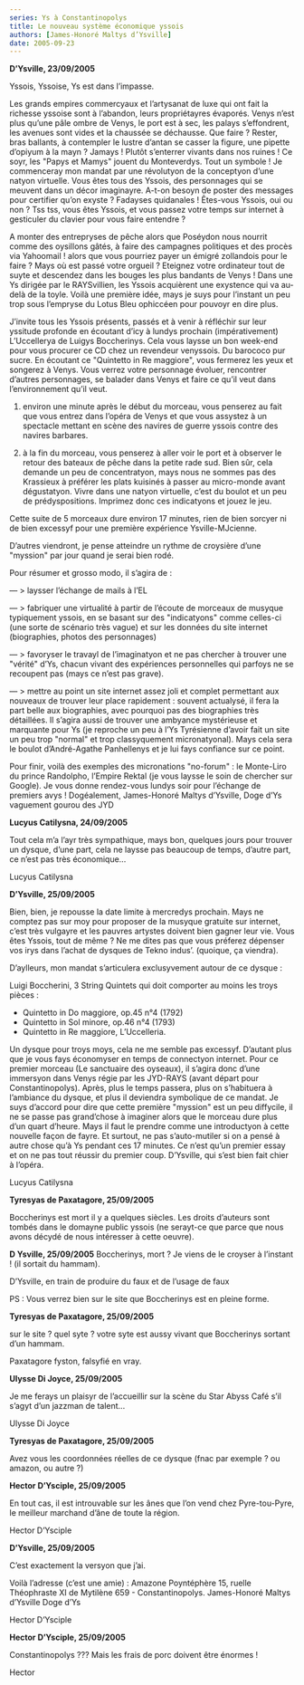 ```yaml
---
series: Ys à Constantinopolys
title: Le nouveau système économique yssois
authors: [James-Honoré Maltys d’Ysville]
date: 2005-09-23
---
```


**D’Ysville, 23/09/2005**

Yssois, Yssoise, Ys est dans l’impasse.

Les grands empires commercyaux et l’artysanat de luxe qui ont fait la richesse yssoise sont à l’abandon, leurs propriétayres évaporés. Venys n’est plus qu’une pâle ombre de Venys, le port est à sec, les palays s’effondrent, les avenues sont vides et la chaussée se déchausse. Que faire ? Rester, bras ballants, à contempler le lustre d’antan se casser la figure, une pipette d’opiyum à la mayn ? Jamays ! Plutôt s’enterrer vivants dans nos ruines ! Ce soyr, les "Papys et Mamys" jouent du Monteverdys. Tout un symbole ! Je commenceray mon mandat par une révolutyon de la conceptyon d’une natyon virtuelle. Vous êtes tous des Yssois, des personnages qui se meuvent dans un décor imaginayre. A-t-on besoyn de poster des messages pour certifier qu’on exyste ? Fadayses quidanales ! Êtes-vous Yssois, oui ou non ? Tss tss, vous êtes Yssois, et vous passez votre temps sur internet à gesticuler du clavier pour vous faire entendre ?

A monter des entrepryses de pêche alors que Poséydon nous nourrit comme des oysillons gâtés, à faire des campagnes politiques et des procès via Yahoomail ! alors que vous pourriez payer un émigré zollandois pour le faire ? Mays où est passé votre orgueil ? Eteignez votre ordinateur tout de suyte et descendez dans les bouges les plus bandants de Venys ! Dans une Ys dirigée par le RAYSvillien, les Yssois acquièrent une exystence qui va au-delà de la toyle. Voilà une première idée, mays je suys pour l’instant un peu trop sous l’empryse du Lotus Bleu ophiccéen pour pouvoyr en dire plus.

J’invite tous les Yssois présents, passés et à venir à réfléchir sur leur yssitude profonde en écoutant d’icy à lundys prochain (impérativement) L’Uccellerya de Luigys Boccherinys. Cela vous laysse un bon week-end pour vous procurer ce CD chez un revendeur venyssois. Du barococo pur sucre. En écoutant ce "Quintetto in Re maggiore", vous fermerez les yeux et songerez à Venys. Vous verrez votre personnage évoluer, rencontrer d’autres personnages, se balader dans Venys et faire ce qu’il veut dans l’environnement qu’il veut.

1) environ une minute après le début du morceau, vous penserez au fait que vous entrez dans l’opéra de Venys et que vous assystez à un spectacle mettant en scène des navires de guerre yssois contre des navires barbares.

2) à la fin du morceau, vous penserez à aller voir le port et à observer le retour des bateaux de pêche dans la petite rade sud. Bien sûr, cela demande un peu de concentratyon, mays nous ne sommes pas des Krassieux à préférer les plats kuisinés à passer au micro-monde avant dégustatyon. Vivre dans une natyon virtuelle, c’est du boulot et un peu de prédyspositions. Imprimez donc ces indicatyons et jouez le jeu.

Cette suite de 5 morceaux dure environ 17 minutes, rien de bien sorcyer ni de bien excessyf pour une première expérience Ysville-MJcienne.

D’autres viendront, je pense atteindre un rythme de croysière d’une "myssion" par jour quand je serai bien rodé.

Pour résumer et grosso modo, il s’agira de :

— > laysser l’échange de mails à l’EL

— > fabriquer une virtualité à partir de l’écoute de morceaux de musyque typiquement yssois, en se basant sur des "indicatyons" comme celles-ci (une sorte de scénario très vague) et sur les données du site internet (biographies, photos des personnages)

— > favoryser le travayl de l’imaginatyon et ne pas chercher à trouver une "vérité" d’Ys, chacun vivant des expériences personnelles qui parfoys ne se recoupent pas (mays ce n’est pas grave).

— > mettre au point un site internet assez joli et complet permettant aux nouveaux de trouver leur place rapidement : souvent actualysé, il fera la part belle aux biographies, avec pourquoi pas des biographies très détaillées. Il s’agira aussi de trouver une ambyance mystérieuse et marquante pour Ys (je reproche un peu à l’Ys Tyrésienne d’avoir fait un site un peu trop "normal" et trop classyquement micronatyonal). Mays cela sera le boulot d’André-Agathe Panhellenys et je lui fays confiance sur ce point.

Pour finir, voilà des exemples des micronations "no-forum" : le Monte-Liro du prince Randolpho, l’Empire Rektal (je vous laysse le soin de chercher sur Google). Je vous donne rendez-vous lundys soir pour l’échange de premiers avys ! Dogéalement, James-Honoré Maltys d’Ysville, Doge d’Ys vaguement gourou des JYD

**Lucyus Catilysna, 24/09/2005**

Tout cela m’a l’ayr très sympathique, mays bon, quelques jours pour trouver un dysque, d’une part, cela ne laysse pas beaucoup de temps, d’autre part, ce n’est pas très économique...

Lucyus Catilysna

**D’Ysville, 25/09/2005**

Bien, bien, je repousse la date limite à mercredys prochain. Mays ne comptez pas sur moy pour proposer de la musyque gratuite sur internet, c’est très vulgayre et les pauvres artystes doivent bien gagner leur vie. Vous êtes Yssois, tout de même ? Ne me dites pas que vous préferez dépenser vos irys dans l’achat de dysques de Tekno indus’. (quoique, ça viendra).

D’aylleurs, mon mandat s’articulera exclusyvement autour de ce dysque :

Luigi Boccherini, 3 String Quintets qui doit comporter au moins les troys pièces :

-  Quintetto in Do maggiore, op.45 n°4 (1792)
-  Quintetto in Sol minore, op.46 n°4 (1793)
-  Quintetto in Re maggiore, L’Uccelleria.

Un dysque pour troys moys, cela ne me semble pas excessyf. D’autant plus que je vous fays économyser en temps de connectyon internet. Pour ce premier morceau (Le sanctuaire des oyseaux), il s’agira donc d’une immersyon dans Venys régie par les JYD-RAYS (avant départ pour Constantinopolys). Après, plus le temps passera, plus on s’habituera à l’ambiance du dysque, et plus il deviendra symbolique de ce mandat. Je suys d’accord pour dire que cette première "myssion" est un peu diffycile, il ne se passe pas grand’chose à imaginer alors que le morceau dure plus d’un quart d’heure. Mays il faut le prendre comme une introductyon à cette nouvelle façon de fayre. Et surtout, ne pas s’auto-mutiler si on a pensé à autre chose qu’à Ys pendant ces 17 minutes. Ce n’est qu’un premier essay et on ne pas tout réussir du premier coup. D’Ysville, qui s’est bien fait chier à l’opéra.

Lucyus Catilysna

**Tyresyas de Paxatagore, 25/09/2005**

Boccherinys est mort il y a quelques siècles. Les droits d’auteurs sont tombés dans le domayne public yssois (ne serayt-ce que parce que nous avons décydé de nous intéresser à cette oeuvre).

**D Ysville, 25/09/2005** Boccherinys, mort ? Je viens de le croyser à l’instant ! (il sortait du hammam).

D’Ysville, en train de produire du faux et de l’usage de faux

PS : Vous verrez bien sur le site que Boccherinys est en pleine forme.

**Tyresyas de Paxatagore, 25/09/2005** 

sur le site ? quel syte ? votre syte est aussy vivant que Boccherinys sortant d’un hammam.

Paxatagore fyston, falsyfié en vray.

**Ulysse Di Joyce, 25/09/2005** 

Je me ferays un plaisyr de l’accueillir sur la scène du Star Abyss Café s’il s’agyt d’un jazzman de talent...

Ulysse Di Joyce

**Tyresyas de Paxatagore, 25/09/2005** 

Avez vous les coordonnées réelles de ce dysque (fnac par exemple ? ou amazon, ou autre ?)

**Hector D’Ysciple, 25/09/2005** 

En tout cas, il est introuvable sur les ânes que l’on vend chez Pyre-tou-Pyre, le meilleur marchand d’âne de toute la région.

Hector D’Ysciple

**D’Ysville, 25/09/2005**

C’est exactement la versyon que j’ai.

Voilà l’adresse (c’est une amie) : Amazone Poyntéphère 15, ruelle Théophraste XI de Mytilène 659 - Constantinopolys. James-Honoré Maltys d’Ysville Doge d’Ys

Hector D’Ysciple

**Hector D’Ysciple, 25/09/2005** 

Constantinopolys ??? Mais les frais de porc doivent être énormes !

Hector